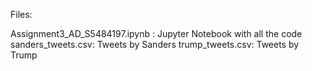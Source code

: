 Files:

Assignment3_AD_S5484197.ipynb : Jupyter Notebook with all the code
sanders_tweets.csv: Tweets by Sanders
trump_tweets.csv: Tweets by Trump
